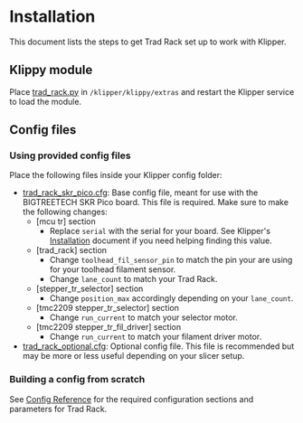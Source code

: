 # Installation

This document lists the steps to get Trad Rack set up to work with
Klipper.

## Klippy module

Place [trad_rack.py](../../Klipper_Stuff/klippy_module/trad_rack.py)
in `/klipper/klippy/extras` and restart the Klipper service to load the
module.

## Config files

### Using provided config files

Place the following files inside your Klipper config folder:

- [trad_rack_skr_pico.cfg](../../Klipper_Stuff/klipper_config/trad_rack_skr_pico.cfg):
  Base config file, meant for use with
  the BIGTREETECH SKR Pico board. This file is required.
  Make sure to make the following changes:
  - [mcu tr] section
    - Replace `serial` with the serial for your board.
      See Klipper's [Installation](https://www.klipper3d.org/Installation.html)
      document if you need helping finding this value.
  - [trad_rack] section
    - Change `toolhead_fil_sensor_pin` to match the pin your are using
    for your toolhead filament sensor.
    - Change `lane_count` to match your Trad Rack.
  - [stepper_tr_selector] section
    - Change `position_max` accordingly depending on your 
      `lane_count`.
  - [tmc2209 stepper_tr_selector] section
    - Change `run_current` to match your selector motor.
  - [tmc2209 stepper_tr_fil_driver] section
    - Change `run_current` to match your filament driver motor.
- [trad_rack_optional.cfg](../../Klipper_Stuff/klipper_config/trad_rack_optional.cfg):
  Optional config file. This file is recommended but may be more or
  less useful depending on your slicer setup.

### Building a config from scratch

See [Config Reference](Config_Reference.md) for the required
configuration sections and parameters for Trad Rack.